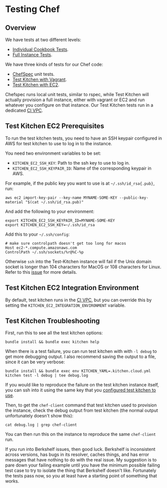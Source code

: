 # Testing Chef

## Overview

We have tests at two different levels:

- [Individual Cookbook Tests](cookbooks.md).
- [Full Instance Tests](instances.md).

We have three kinds of tests for our Chef code:

- [ChefSpec](http://sethvargo.github.io/chefspec/) unit tests.
- [Test Kitchen with Vagrant](https://github.com/test-kitchen/kitchen-vagrant).
- [Test Kitchen with EC2](https://github.com/test-kitchen/kitchen-ec2).

Chefspec runs local unit tests, similar to rspec, while Test Kitchen will
actually provision a full instance, either with vagrant or EC2 and run whatever
you configure on that instance.  Our Test Kitchen tests run in a dedicated [CI
VPC](ci-vpc.md).

## Test Kitchen EC2 Prerequisites

To run the test kitchen tests, you need to have an SSH keypair configured in AWS
for test kitchen to use to log in to the instance.

You need two environment variables to be set:

- `KITCHEN_EC2_SSH_KEY`: Path to the ssh key to use to log in.
- `KITCHEN_EC2_SSH_KEYPAIR_ID`: Name of the corresponding keypair in AWS.

For example, if the public key you want to use is at `~/.ssh/id_rsa{.pub}`, run:

```
aws ec2 import-key-pair --key-name MYNAME-SOME-KEY --public-key-material "$(cat ~/.ssh/id_rsa.pub)"
```

And add the following to your environment:

```
export KITCHEN_EC2_SSH_KEYPAIR_ID=MYNAME-SOME-KEY
export KITCHEN_EC2_SSH_KEY=~/.ssh/id_rsa
```

Add this to your `~/.ssh/config`:  

```
# make sure controlpath doesn't get too long for macos
Host ec2-*.compute.amazonaws.com
ControlPath ~/.ssh/sockets/%r@%C-%p
```
 Otherwise `ssh` into the Test-Kitchen instance will fail if the Unix  domain socket is longer than 104 characters for MacOS or 108 characters for Linux. Refer to this [issue](https://github.com/18F/identity-devops-private/issues/497) for more details.




## Test Kitchen EC2 Integration Environment

By default, test kitchen runs in the [CI VPC](ci-vpc.md), but you can override
this by setting the `KITCHEN_EC2_INTEGRATION_ENVIRONMENT` variable.

## Test Kitchen Troubleshooting

First, run this to see all the test kitchen options:

```
bundle install && bundle exec kitchen help
```

When there is a test failure, you can run test kitchen with with `-l debug` to
get more debugging output.  I also recommend saving the output to a file, since
it can be very verbose:

```
bundle install && bundle exec env KITCHEN_YAML=.kitchen.cloud.yml kitchen test -l debug | tee debug.log
```

If you would like to reproduce the failure on the test kitchen instance itself,
you can ssh into it using the same key that you [configured test
kitchen to use](chef.md#test-kitchen-prerequisites).

Then, to get the `chef-client` command that test kitchen used to provision the
instance, check the debug output from test kitchen (the normal output
unfortunately doesn't show this):

```
cat debug.log | grep chef-client
```

You can then run this on the instance to reproduce the same `chef-client` run.

If you run into Berkshelf issues, then good luck.  Berkshelf is inconsistent
across versions, has bugs in its resolver, caches things, and has error messages
that have nothing to do with the real issue.  My suggestion is to pare down your
failing example until you have the minimum possible failing test case to try to
isolate the thing that Berkshelf doesn't like.  Fortunately the tests pass now,
so you at least have a starting point of something that works.
